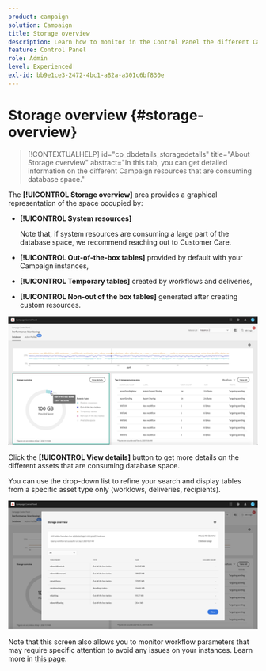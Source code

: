 ```yaml
---
product: campaign
solution: Campaign 
title: Storage overview
description: Learn how to monitor in the Control Panel the different Campaign resources that are consuming database space on your instances.
feature: Control Panel
role: Admin
level: Experienced
exl-id: bb9e1ce3-2472-4bc1-a82a-a301c6bf830e
---
```

# Storage overview {#storage-overview}

>[!CONTEXTUALHELP]
>id="cp_dbdetails_storagedetails"
>title="About Storage overview"
>abstract="In this tab, you can get detailed information on the different Campaign resources that are consuming database space."

The **[!UICONTROL Storage overview]** area provides a graphical representation of the space occupied by:

* **[!UICONTROL System resources]**

    Note that, if system resources are consuming a large part of the database space, we recommend reaching out to Customer Care.

* **[!UICONTROL Out-of-the-box tables]** provided by default with your Campaign instances,
* **[!UICONTROL Temporary tables]** created by workflows and deliveries,
* **[!UICONTROL Non-out of the box tables]** generated after creating custom resources.

![](assets/database-storage-overview.png)

Click the **[!UICONTROL View details]** button to get more details on the different assets that are consuming database space.

You can use the drop-down list to refine your search and display tables from a specific asset type only (worklows, deliveries, recipients).  

![](assets/database-storage-details.png)

Note that this screen also allows you to monitor workflow parameters that may require specific attention to avoid any issues on your instances. Learn more in [this page](workflow-monitoring.md).
